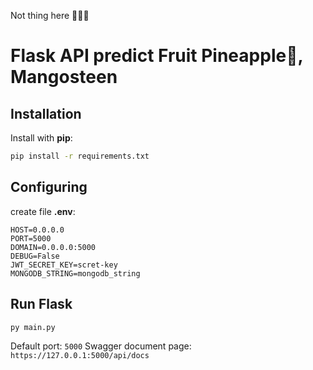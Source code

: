 Not thing here 😶‍🌫️🤫

# Flask API predict Fruit Pineapple🍍, Mangosteen

## Installation
Install with __pip__:
```bash
pip install -r requirements.txt
```
## Configuring
create file **.env**:
```
HOST=0.0.0.0
PORT=5000
DOMAIN=0.0.0.0:5000
DEBUG=False 
JWT_SECRET_KEY=scret-key
MONGODB_STRING=mongodb_string

```
## Run Flask
```bash
py main.py
```
Default port: `5000`
Swagger document page: `https://127.0.0.1:5000/api/docs`